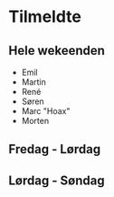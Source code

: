 # Tilmeldte

## Hele wekeenden

- Emil
- Martin 
- René
- Søren
- Marc "Hoax"
- Morten

## Fredag - Lørdag

## Lørdag - Søndag